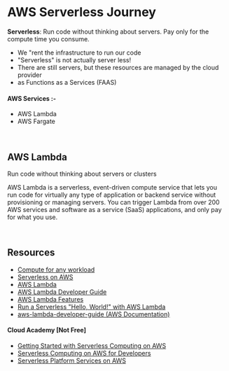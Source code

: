 # AWS Serverless Journey
**Serverless**: Run code without thinking about servers. Pay only for the compute time you consume.

- We "rent the infrastructure to run our code
- "Serverless" is not actually server less!
- There are still servers, but these resources are managed by the cloud provider
- as Functions as a Services (FAAS)


#### AWS Services :-
- AWS Lambda
- AWS Fargate


<br>

## AWS Lambda
Run code without thinking about servers or clusters

AWS Lambda is a serverless, event-driven compute service that lets you run code for virtually any type of application or backend service without provisioning or managing servers. You can trigger Lambda from over 200 AWS services and software as a service (SaaS) applications, and only pay for what you use. 
 

<br>

## Resources
- <a href="https://aws.amazon.com/products/compute/">Compute for any workload</a>
- <a href="https://aws.amazon.com/serverless/">Serverless on AWS</a>
- <a href="https://aws.amazon.com/lambda/?c=cp&sec=srv">AWS Lambda</a>
- <a href="https://docs.aws.amazon.com/lambda/latest/dg/welcome.html">AWS Lambda Developer Guide</a>
- <a href="https://aws.amazon.com/lambda/features">AWS Lambda Features</a>
- <a href="https://aws.amazon.com/getting-started/hands-on/run-serverless-code/">Run a Serverless "Hello, World!" with AWS Lambda</a>
- <a href="https://github.com/awsdocs/aws-lambda-developer-guide">aws-lambda-developer-guide (AWS Documentation)</a>
#### Cloud Academy [Not Free]
- <a href="https://aws.amazon.com/products/compute/">Getting Started with Serverless Computing on AWS</a>
- <a href="https://cloudacademy.com/learning-paths/serverless-computing-aws-developers-45/">Serverless Computing on AWS for Developers</a>
- <a href="https://cloudacademy.com/learning-paths/serverless-platform-services-on-aws-1259/">Serverless Platform Services on AWS</a>
